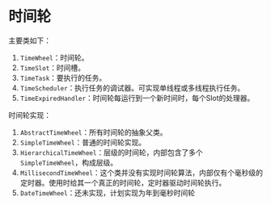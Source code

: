 时间轮
===

主要类如下：

1. `TimeWheel`：时间轮。
2. `TimeSlot`：时间槽。
3. `TimeTask`：要执行的任务。
4. `TimeScheduler`：执行任务的调试器。可实现单线程或多线程执行任务。
5. `TimeExpiredHandler`：时间轮每运行到一个新时间时，每个Slot的处理器。

时间轮实现：

1. `AbstractTimeWheel`：所有时间轮的抽象父类。
2. `SimpleTimeWheel`：普通的时间轮实现。
3. `HierarchicalTimeWheel`：层级的时间轮，内部包含了多个`SimpleTimeWheel`，构成层级。
4. `MillisecondTimeWheel`：这个类并没有实现时间轮算法，内部仅有个毫秒级的定时器。使用时给其一个真正的时间轮，定时器驱动时间轮执行。
5. `DateTimeWheel`：还未实现，计划实现为年到毫秒时间轮